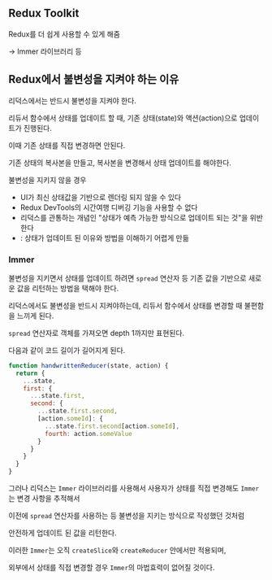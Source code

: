 ## Redux Toolkit
Redux를 더 쉽게 사용할 수 있게 해줌

-> Immer 라이브러리 등 

## Redux에서 불변성을 지켜야 하는 이유
리덕스에서는 반드시 불변성을 지켜야 한다.

리듀서 함수에서 상태를 업데이트 할 때, 기존 상태(state)와 액션(action)으로 업데이트가 진행된다.

이때 기존 상태를 직접 변경하면 안된다.

기존 상태의 복사본을 만들고, 복사본을 변경해서 상태 업데이트를 해야한다.

불변성을 지키지 않을 경우 
- UI가 최신 상태값을 기반으로 렌더링 되지 않을 수 있다
- Redux DevTools의 시간여행 디버깅 기능을 사용할 수 없다
- 리덕스를 관통하는 개념인 "상태가 예측 가능한 방식으로 업데이트 되는 것"을 위반한다 
- : 상태가 업데이트 된 이유와 방법을 이해하기 어렵게 만듦


### Immer
불변성을 지키면서 상태를 업데이트 하려면 `spread` 연산자 등 기존 값을 기반으로 새로운 값을 리턴하는 방법을 택해야 한다.

리덕스에서도 불변성을 반드시 지켜야하는데, 리듀서 함수에서 상태를 변경할 때 불편함을 느끼게 된다.

`spread` 연산자로 객체를 가져오면 depth 1까지만 표현된다. 

다음과 같이 코드 길이가 길어지게 된다.

```Javascript
function handwrittenReducer(state, action) {
  return {
    ...state,
    first: {
      ...state.first,
      second: {
        ...state.first.second,
        [action.someId]: {
          ...state.first.second[action.someId],
          fourth: action.someValue
        }
      }
    }
  }
}
```
그러나 리덕스는 `Immer` 라이브러리를 사용해서 사용자가 상태를 직접 변경해도 `Immer`는 변경 사항을 추적해서 

이전에 `spread` 연산자를 사용하는 등 불변성을 지키는 방식으로 작성했던 것처럼

안전하게 업데이트 된 값을 리턴한다.

이러한 `Immer`는 오직 `createSlice`와 `createReducer` 안에서만 적용되며, 

외부에서 상태를 직접 변경할 경우 `Immer`의 마법효력이 없어질 것이다.





